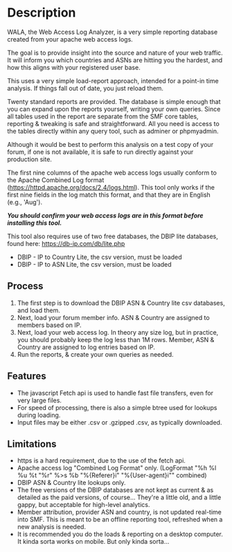 # Description
WALA, the Web Access Log Analyzer, is a very simple reporting database created from your apache web access logs.

The goal is to provide insight into the source and nature of your web traffic.  It will inform you which countries and ASNs are hitting you the hardest, and how this aligns with your registered user base.

This uses a very simple load-report approach, intended for a point-in time analysis.  If things fall out of date, you just reload them.

Twenty standard reports are provided.  The database is simple enough that you can expand upon the reports yourself, writing your own queries.  Since all tables used in the report are separate from the SMF core tables, reporting & tweaking is safe and straightforward.  All you need is access to the tables directly within any query tool, such as adminer or phpmyadmin.

Although it would be best to perform this analysis on a test copy of your forum, if one is not available, it is safe to run directly against your production site.

The first nine columns of the apache web access logs usually conform to the Apache Combined Log format (https://httpd.apache.org/docs/2.4/logs.html).  This tool only works if the first nine fields in the log match this format, and that they are in English (e.g., 'Aug').

***You should confirm your web access logs are in this format before installing this tool.***

This tool also requires use of two free databases, the DBIP lite databases, found here: https://db-ip.com/db/lite.php
 - DBIP - IP to Country Lite, the csv version, must be loaded
 - DBIP - IP to ASN Lite, the csv version, must be loaded

## Process
 1. The first step is to download the DBIP ASN & Country lite csv databases, and load them.
 2. Next, load your forum member info.  ASN & Country are assigned to members based on IP.
 3. Next, load your web access log.  In theory any size log, but in practice, you should probably keep the log less than 1M rows.  Member, ASN & Country are assigned to log entries based on IP.
 4. Run the reports, & create your own queries as needed.

## Features
 - The javascript Fetch api is used to handle fast file transfers, even for very large files.
 - For speed of processing, there is also a simple btree used for lookups during loading.
 - Input files may be either .csv or .gzipped .csv, as typically downloaded.

## Limitations
 - https is a hard requirement, due to the use of the fetch api.
 - Apache access log "Combined Log Format" only.  (LogFormat "%h %l %u %t \"%r\" %>s %b \"%{Referer}i\" \"%{User-agent}i\"" combined)
 - DBIP ASN & Country lite lookups only.
 - The free versions of the DBIP databases are not kept as current & as detailed as the paid versions, of course...  They're a little old, and a little gappy, but acceptable for high-level analytics.
 - Member attribution, provider ASN and country, is not updated real-time into SMF.  This is meant to be an offline reporting tool, refreshed when a new analysis is needed.
 - It is recommended you do the loads & reporting on a desktop computer.  It kinda sorta works on mobile.  But only kinda sorta...
